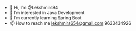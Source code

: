 - 👋 Hi, I’m @Lekshmirs94
- 👀 I’m interested in Java Development
- 🌱 I’m currently learning Spring Boot
- 📫 How to reach me lekshmirs654@gmail.com 9633434926

<!---
Lekshmirs94/Lekshmirs94 is a ✨ special ✨ repository because its `README.md` (this file) appears on your GitHub profile.
You can click the Preview link to take a look at your changes.
--->
